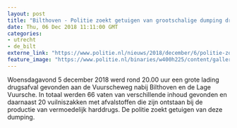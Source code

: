 ```yaml
---
layout: post
title: "Bilthoven - Politie zoekt getuigen van grootschalige dumping drugsafval"
date: Thu, 06 Dec 2018 11:11:00 GMT
categories: 
- utrecht 
- de_bilt 
externe_link: "https://www.politie.nl/nieuws/2018/december/6/politie-zoekt-getuigen-van-grootschalige-dumping-drugsafval.html"
feature_image: "https://www.politie.nl/binaries/w400h225/content/gallery/politie/nieuws/2015/januari/08-zb/drugsaval-bosscheweg.jpg"
---
```


Woensdagavond 5 december 2018 werd rond 20.00 uur een grote lading drugsafval gevonden aan de Vuurscheweg nabij Bilthoven en de Lage Vuursche. In totaal werden 66 vaten van verschillende inhoud gevonden en daarnaast 20 vuilniszakken met afvalstoffen die zijn ontstaan bij de productie van vermoedelijk harddrugs. De politie zoekt getuigen van deze dumping.
